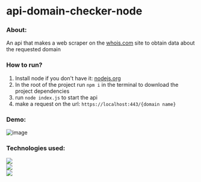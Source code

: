 # api-domain-checker-node

<h3>About:</h3>
<p>An api that makes a web scraper on the <a href="whois.com">whois.com</a> site to obtain data about the requested domain</p>

<h3>How to run?</h3>
<ol>
  <li>Install node if you don't have it: <a href="https://nodejs.org/">nodejs.org</a> </li>
  <li>In the root of the project run <code>npm i</code> in the terminal to download the project dependencies</li>
  <li>run <code>node index.js</code> to start the api</li>
  <li>make a request on the url:  <code>https://localhost:443/{domain name}</code></li>
</ol>

<h3>Demo:</h3>

![image](https://user-images.githubusercontent.com/53026536/213845951-22664a87-ae97-4c88-9bcd-70a9399b5697.png)

<h3>Technologies used:</h3>

<a href="https://nodejs.org/">
  <img src="https://img.shields.io/badge/Node.js-339933?style=for-the-badge&logo=nodedotjs&logoColor=white"/>
</a> <br/>

<a href="https://expressjs.com/">
  <img src="https://img.shields.io/badge/Express.js-000000?style=for-the-badge&logo=express&logoColor=white"/>
</a> <br/>

<a href="https://pptr.dev/">
  <img src="https://img.shields.io/badge/Puppeteer-40B5A4?style=for-the-badge&logo=Puppeteer&logoColor=white"/>
</a>

